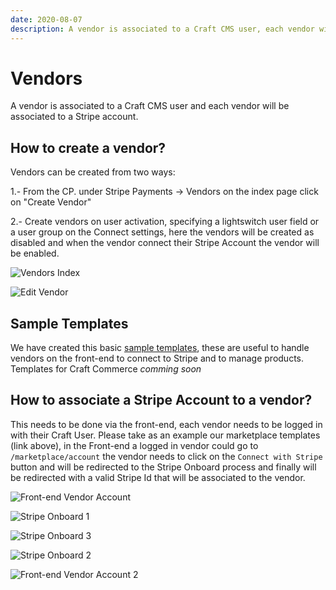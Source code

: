 ```yaml
---
date: 2020-08-07
description: A vendor is associated to a Craft CMS user, each vendor will be associated to a Stripe account
---
```


# Vendors

A vendor is associated to a Craft CMS user and each vendor will be associated to a Stripe account. 

## How to create a vendor?

Vendors can be created from two ways:

1.- From the CP. under Stripe Payments → Vendors on the index page click on "Create Vendor"

2.- Create vendors on user activation, specifying a lightswitch user field or a user group on the Connect settings, here the vendors will be created as disabled and when the vendor connect their Stripe Account the vendor will be enabled.

![Vendors Index](https://enupal.com/assets/docs/enupal-stripe-connect-3.png)

![Edit Vendor](https://enupal.com/assets/docs/enupal-stripe-connect-4.png)

## Sample Templates

We have created this basic [sample templates](https://github.com/enupal/stripe/tree/master/templates), these are useful to handle vendors on the front-end to connect to Stripe and to manage products. Templates for Craft Commerce _comming soon_

## How to associate a Stripe Account to a vendor?

This needs to be done via the front-end, each vendor needs to be logged in with their Craft User.
Please take as an example our marketplace templates (link above), in the Front-end a logged in vendor could go to `/marketplace/account` the vendor needs to click on the `Connect with Stripe` button and will be redirected to the Stripe Onboard process and finally will be redirected with a valid Stripe Id that will be associated to the vendor.

![Front-end Vendor Account](https://enupal.com/assets/docs/enupal-stripe-connect-5.png)

![Stripe Onboard 1](https://enupal.com/assets/docs/enupal-stripe-connect-10.png)

![Stripe Onboard 3](https://enupal.com/assets/docs/enupal-stripe-connect-11.png)

![Stripe Onboard 2](https://enupal.com/assets/docs/enupal-stripe-connect-12.png)

![Front-end Vendor Account 2](https://enupal.com/assets/docs/enupal-stripe-connect-13.png)